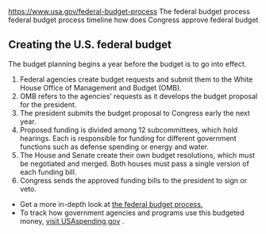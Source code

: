 

https://www.usa.gov/federal-budget-process
The federal budget process
federal budget process timeline
how does Congress approve federal budget

**Creating the U.S. federal budget**
------------------------------------

The budget planning begins a year before the budget is to go into effect.

1. Federal agencies create budget requests and submit them to the White House Office of Management and Budget (OMB).
2. OMB refers to the agencies’ requests as it develops the budget proposal for the president.
3. The president submits the budget proposal to Congress early the next year.
4. Proposed funding is divided among 12 subcommittees, which hold hearings. Each is responsible for funding for different government functions such as defense spending or energy and water.
5. The House and Senate create their own budget resolutions, which must be negotiated and merged. Both houses must pass a single version of each funding bill.
6. Congress sends the approved funding bills to the president to sign or veto.

* Get a more in-depth look at
  [the federal budget process.](https://budget.house.gov/about/budget-framework/)
* To track how government agencies and programs use this budgeted money,
  [visit USAspending.gov](https://www.usaspending.gov/)
  .

